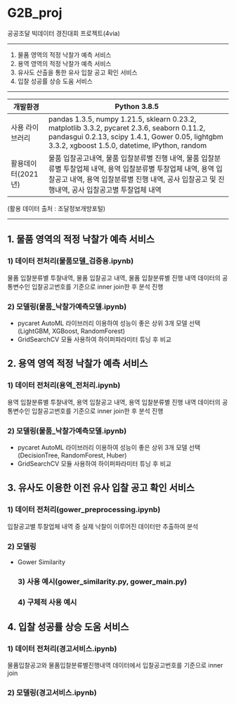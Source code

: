 # G2B_proj
공공조달 빅데이터 경진대회 프로젝트(4via)

---

1) 물품 영역의 적정 낙찰가 예측 서비스
2) 용역 영역의 적정 낙찰가 예측 서비스 
3) 유사도 산출을 통한 유사 입찰 공고 확인 서비스
4) 입찰 성공률 상승 도움 서비스

---

|개발환경|Python 3.8.5|
|---|---|
|사용 라이브러리|pandas 1.3.5, numpy 1.21.5, sklearn 0.23.2, matplotlib 3.3.2, pycaret 2.3.6, seaborn 0.11.2, pandasgui 0.2.13, scipy 1.4.1, Gower 0.05, lightgbm 3.3.2, xgboost 1.5.0, datetime, IPython, random|
|활용데이터(2021년)|물품 입찰공고내역, 물품 입찰분류별 진행 내역, 물품 입찰분류별 투찰업체 내역, 용역 입찰분류별 투찰업체 내역, 용역 입찰공고 내역, 용역 입찰분류별 진행 내역, 공사 입찰공고 및 진행내역, 공사 입찰공고별 투찰업체 내역|


(활용 데이터 출처 : 조달정보개방포털)

---

## 1. 물품 영역의 적정 낙찰가 예측 서비스
  ### 1) 데이터 전처리(물품모델_검증용.ipynb)
물품 입찰분류별 투찰내역, 물품 입찰공고 내역, 물품 입찰분류별 진행 내역 데이터의 공통변수인 입찰공고번호를      기준으로 inner join한 후 분석 진행
  ### 2) 모델링(물품_낙찰가예측모델.ipynb)
- pycaret AutoML 라이브러리 이용하여 성능이 좋은 상위 3개 모델 선택(LightGBM, XGBoost, RandomForest)
- GridSearchCV 모듈 사용하여 하이퍼파라미터 튜닝 후 비교

## 2. 용역 영역 적정 낙찰가 예측 서비스
  ### 1) 데이터 전처리(용역_전처리.ipynb)
용역 입찰분류별 투찰내역, 용역 입찰공고 내역, 용역 입찰분류별 진행 내역 데이터의 공통변수인 입찰공고번호를      기준으로 inner join한 후 분석 진행
  ### 2) 모델링(물품_낙찰가예측모델.ipynb)
- pycaret AutoML 라이브러리 이용하여 성능이 좋은 상위 3개 모델 선택(DecisionTree, RandomForest, Huber)
- GridSearchCV 모듈 사용하여 하이퍼파라미터 튜닝 후 비교

## 3. 유사도 이용한 이전 유사 입찰 공고 확인 서비스
  ### 1) 데이터 전처리(gower_preprocessing.ipynb)
입찰공고별 투찰업체 내역 중 실제 낙찰이 이루어진 데이터만 추출하여 분석
  ### 2) 모델링
- Gower Similarity
  ### 3) 사용 예시(gower_similarity.py, gower_main.py)
  ### 4) 구체적 사용 예시
  
## 4. 입찰 성공률 상승 도움 서비스
  ### 1) 데이터 전처리(경고서비스.ipynb)
물품입찰공고와 물품입찰분류별진행내역 데이터에서 입찰공고번호를 기준으로 inner join
  ### 2) 모델링(경고서비스.ipynb)

  
